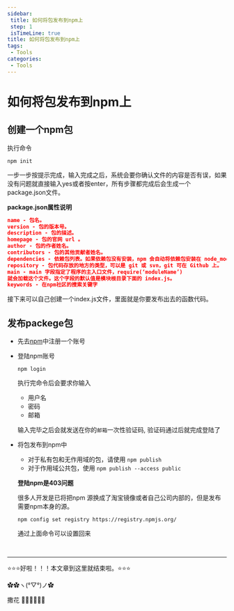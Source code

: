 ```yaml
---
sidebar: 
 title: 如何将包发布到npm上
 step: 1
 isTimeLine: true
title: 如何将包发布到npm上
tags:
 - Tools
categories:
 - Tools
---
```



# 如何将包发布到npm上

## **创建一个npm包**

执行命令

```shell
npm init
```

一步一步按提示完成，输入完成之后，系统会要你确认文件的内容是否有误，如果没有问题就直接输入yes或者按enter，所有步骤都完成后会生成一个package.json文件。

**package.json属性说明**

```json
name - 包名。
version - 包的版本号。
description - 包的描述。
homepage - 包的官网 url 。
author - 包的作者姓名。
contributors - 包的其他贡献者姓名。
dependencies - 依赖包列表。如果依赖包没有安装，npm 会自动将依赖包安装在 node_module 目录下。
repository - 包代码存放的地方的类型，可以是 git 或 svn，git 可在 Github 上。
main - main 字段指定了程序的主入口文件，require(‘moduleName’)
就会加载这个文件。这个字段的默认值是模块根目录下面的 index.js。
keywords - 在npm社区的搜索关键字
```

接下来可以自己创建一个index.js文件，里面就是你要发布出去的函数代码。

## **发布packege包**

- 先去[npm](https://www.npmjs.com/)中注册一个账号

- 登陆npm账号

  ```shell
  npm login
  ```

  执行完命令后会要求你输入

  - 用户名
  - 密码
  - 邮箱

  输入完毕之后会就发送在你的`邮箱`一次性验证码, 验证码通过后就完成登陆了

- 将包发布到npm中

  - 对于私有包和无作用域的包，请使用 `npm publish`
  - 对于作用域公共包，使用 `npm publish --access public`

  

  **登陆npm是403问题**

  很多人开发是已将把npm 源换成了淘宝镜像或者自己公司内部的，但是发布需要npm本身的源。

  ```shell
  npm config set registry https://registry.npmjs.org/
  ```

  通过上面命令可以设置回来

  

  

  

  

  

  

<br/>
<hr />

⭐️⭐️⭐️好啦！！！本文章到这里就结束啦。⭐️⭐️⭐️

✿✿ヽ(°▽°)ノ✿

撒花 🌸🌸🌸🌸🌸🌸
